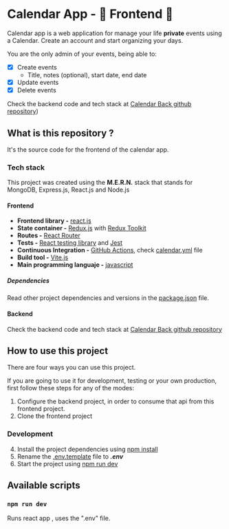 # Calendar App - 📅 Frontend 📅

Calendar app is a web application for manage your life **private** events using a Calendar. Create an account and start organizing your days.

You are the only admin of your events, being able to:

- [x] Create events
  - Title, notes (optional), start date, end date
- [x] Update events
- [x] Delete events

Check the backend code and tech stack at [Calendar Back github repository](https://github.com/Zaidkhan88/Calensight-be))

## What is this repository ?

It's the source code for the frontend of the calendar app.

### Tech stack

This project was created using the **M.E.R.N.** stack that stands for MongoDB, Express.js, React.js and Node.js

#### Frontend

- **Frontend library -** [react.js](https://reactjs.org/)
- **State container -** [Redux.js](https://redux.js.org/) with [Redux Toolkit](https://redux-toolkit.js.org/)
- **Routes -** [React Router](https://reactrouter.com/en/main)
- **Tests -** [React testing library](https://testing-library.com/) and [Jest](https://jestjs.io/)
- **Continuous Integration -** [GitHub Actions](https://github.com/features/actions), check [calendar.yml](.github/workflows/calendar.yml) file
- **Build tool -** [Vite.js](https://vitejs.dev/)
- **Main programming languaje -** [javascript](https://developer.mozilla.org/en-US/docs/Web/JavaScript)

##### Dependencies

Read other project dependencies and versions in the [package.json](package.json) file.

#### Backend

Check the backend code and tech stack at [Calendar Back github repository](https://github.com/Zaidkhan88/Calensight-be)

## How to use this project

There are four ways you can use this project.
 
If you are going to use it for development, testing or your own production, first follow these steps for any of the modes:

1. Configure the backend project, in order to consume that api from this frontend project.
2. Clone the frontend project 


### Development

4. Install the project dependencies using [npm install](#npm-install)
5. Rename the [.env.template](.env.template) file to ***.env***
6. Start the project using [npm run dev](#npm-run-dev)


## Available scripts

### ```npm run dev```

Runs react app , uses the ".env" file.

